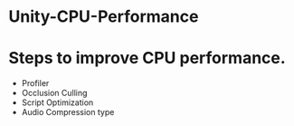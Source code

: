 # Unity-CPU-Performance
# Steps to improve CPU performance.
- Profiler
- Occlusion Culling
- Script Optimization
- Audio Compression type
